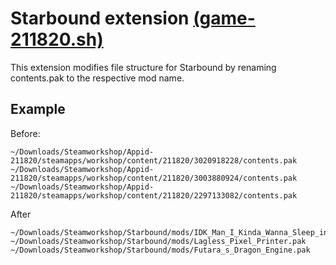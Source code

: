 # Starbound extension [(game-211820.sh)](../extensions/game-211820.sh)
This extension modifies file structure for Starbound by renaming contents.pak to the respective mod name.

## Example

Before:
```
~/Downloads/Steamworkshop/Appid-211820/steamapps/workshop/content/211820/3020918228/contents.pak
~/Downloads/Steamworkshop/Appid-211820/steamapps/workshop/content/211820/3003880924/contents.pak
~/Downloads/Steamworkshop/Appid-211820/steamapps/workshop/content/211820/2297133082/contents.pak
```

After
```
~/Downloads/Steamworkshop/Starbound/mods/IDK_Man_I_Kinda_Wanna_Sleep_in_The_Van.pak
~/Downloads/Steamworkshop/Starbound/mods/Lagless_Pixel_Printer.pak
~/Downloads/Steamworkshop/Starbound/mods/Futara_s_Dragon_Engine.pak
```
